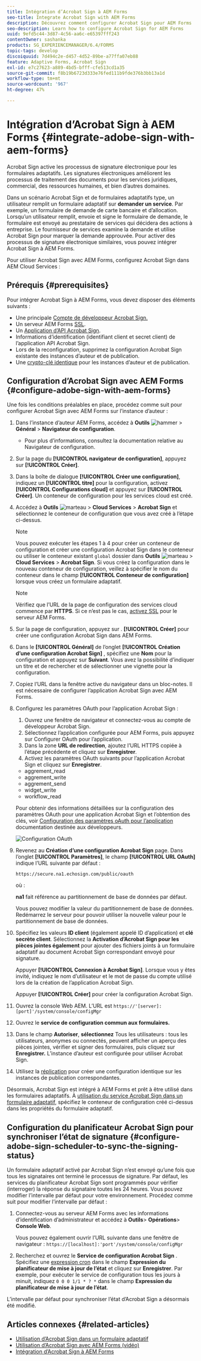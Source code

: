 ```yaml
---
title: Intégration d’Acrobat Sign à AEM Forms
seo-title: Integrate Acrobat Sign with AEM Forms
description: Découvrez comment configurer Acrobat Sign pour AEM Forms
seo-description: Learn how to configure Acrobat Sign for AEM Forms
uuid: 9efd5c44-3d87-4c56-aa6c-e65397fff243
contentOwner: sashanka
products: SG_EXPERIENCEMANAGER/6.4/FORMS
topic-tags: develop
discoiquuid: 7d494c2e-d457-4d52-89be-a77ffa07eb88
feature: Adaptive Forms, Acrobat Sign
exl-id: e7c27623-a889-4bd5-bfff-cfe513cd1a35
source-git-commit: f8b19b6723d333e76fed111b9fde376b3bb13a1d
workflow-type: tm+mt
source-wordcount: '967'
ht-degree: 47%

---
```


# Intégration d’Acrobat Sign à AEM Forms {#integrate-adobe-sign-with-aem-forms}

Acrobat Sign active les processus de signature électronique pour les formulaires adaptatifs. Les signatures électroniques améliorent les processus de traitement des documents pour les services juridiques, commercial, des ressources humaines, et bien d’autres domaines.

Dans un scénario Acrobat Sign et de formulaires adaptatifs type, un utilisateur remplit un formulaire adaptatif sur **demander un service**. Par exemple, un formulaire de demande de carte bancaire et d’allocation. Lorsqu’un utilisateur remplit, envoie et signe le formulaire de demande, le formulaire est envoyé au prestataire de services qui décidera des actions à entreprise. Le fournisseur de services examine la demande et utilise Acrobat Sign pour marquer la demande approuvée. Pour activer des processus de signature électronique similaires, vous pouvez intégrer Acrobat Sign à AEM Forms.

Pour utiliser Acrobat Sign avec AEM Forms, configurez Acrobat Sign dans AEM Cloud Services :

## Prérequis {#prerequisites}

Pour intégrer Acrobat Sign à AEM Forms, vous devez disposer des éléments suivants :

* Une principale [Compte de développeur Acrobat Sign.](https://acrobat.adobe.com/fr/fr/why-adobe/developer-form.html)
* Un serveur AEM Forms [SSL](/help/sites-administering/ssl-by-default.md).
* Un [Application d’API Acrobat Sign](https://www.adobe.io/apis/documentcloud/sign/docs.html#!adobedocs/adobe-sign/master/gstarted/create_app.md).
* Informations d’identification (identifiant client et secret client) de l’application API Acrobat Sign.
* Lors de la reconfiguration, supprimez la configuration Acrobat Sign existante des instances d’auteur et de publication.
* Une [crypto-clé identique](/help/sites-administering/security-checklist.md#make-sure-you-properly-replicate-encryption-keys-when-needed) pour les instances d’auteur et de publication.

## Configuration d’Acrobat Sign avec AEM Forms {#configure-adobe-sign-with-aem-forms}

Une fois les conditions préalables en place, procédez comme suit pour configurer Acrobat Sign avec AEM Forms sur l’instance d’auteur :

1. Dans l’instance d’auteur AEM Forms, accédez à **Outils** ![hammer](assets/hammer.png) > **Général** > **Navigateur de configuration**.
   * Pour plus d’informations, consultez la documentation relative au [](/help/sites-administering/configurations.md)Navigateur de configuration.
1. Sur la page du **[!UICONTROL navigateur de configuration]**, appuyez sur **[!UICONTROL Créer]**.
1. Dans la boîte de dialogue **[!UICONTROL Créer une configuration]**, indiquez un **[!UICONTROL titre]** pour la configuration, activez **[!UICONTROL Configurations cloud]** et appuyez sur **[!UICONTROL Créer]**. Un conteneur de configuration pour les services cloud est créé.
1. Accédez à **Outils** ![marteau](assets/hammer.png) > **Cloud Services** > **Acrobat Sign** et sélectionnez le conteneur de configuration que vous avez créé à l’étape ci-dessus.

   >[!NOTE]
   >
   >Vous pouvez exécuter les étapes 1 à 4 pour créer un conteneur de configuration et créer une configuration Acrobat Sign dans le conteneur ou utiliser le conteneur existant `global` dossier dans **Outils** ![marteau](assets/hammer.png) > **Cloud Services** > **Acrobat Sign**. Si vous créez la configuration dans le nouveau conteneur de configuration, veillez à spécifier le nom du conteneur dans le champ **[!UICONTROL Conteneur de configuration]** lorsque vous créez un formulaire adaptatif.

   >[!NOTE]
   Vérifiez que l’URL de la page de configuration des services cloud commence par **HTTPS**. Si ce n’est pas le cas, [activez SSL](/help/sites-administering/ssl-by-default.md) pour le serveur AEM Forms.

1. Sur la page de configuration, appuyez sur . **[!UICONTROL Créer]** pour créer une configuration Acrobat Sign dans AEM Forms.
1. Dans le **[!UICONTROL Général]** de l’onglet **[!UICONTROL Création d’une configuration Acrobat Sign]** , spécifiez une **Nom** pour la configuration et appuyez sur **Suivant**. Vous avez la possibilité d’indiquer un titre et de rechercher et de sélectionner une vignette pour la configuration.

1. Copiez l’URL dans la fenêtre active du navigateur dans un bloc-notes. Il est nécessaire de configurer l’application Acrobat Sign avec AEM Forms.

1. Configurez les paramètres OAuth pour l’application Acrobat Sign :

   1. Ouvrez une fenêtre de navigateur et connectez-vous au compte de développeur Acrobat Sign.
   1. Sélectionnez l’application configurée pour AEM Forms, puis appuyez sur Configurer OAuth pour l’application.
   1. Dans la zone **URL de redirection**, ajoutez l’URL HTTPS copiée à l’étape précédente et cliquez sur **Enregistrer**.
   1. Activez les paramètres OAuth suivants pour l’application Acrobat Sign et cliquez sur **Enregistrer**.
   * aggrement_read
   * aggrement_write
   * aggrement_send
   * widget_write
   * workflow_read

   Pour obtenir des informations détaillées sur la configuration des paramètres OAuth pour une application Acrobat Sign et l’obtention des clés, voir [Configuration des paramètres oAuth pour l’application](https://www.adobe.io/apis/documentcloud/sign/docs.html#!adobedocs/adobe-sign/master/gstarted/configure_oauth.md) documentation destinée aux développeurs.

   ![Configuration OAuth](assets/oauthconfig_new.png)

1. Revenez au **Création d’une configuration Acrobat Sign** page. Dans l’onglet **[!UICONTROL Paramètres]**, le champ **[!UICONTROL URL OAuth]** indique l’URL suivante par défaut :

   `https://secure.na1.echosign.com/public/oauth`

   où :

   **na1** fait référence au partitionnement de base de données par défaut.

   Vous pouvez modifier la valeur du partitionnement de base de données. Redémarrez le serveur pour pouvoir utiliser la nouvelle valeur pour le partitionnement de base de données.

1. Spécifiez les valeurs **ID client** (également appelé ID d’application) et **clé secrète client**. Sélectionnez la **Activation d’Acrobat Sign pour les pièces jointes également** pour ajouter des fichiers joints à un formulaire adaptatif au document Acrobat Sign correspondant envoyé pour signature.

   Appuyer **[!UICONTROL Connexion à Acrobat Sign]**. Lorsque vous y êtes invité, indiquez le nom d’utilisateur et le mot de passe du compte utilisé lors de la création de l’application Acrobat Sign.

   Appuyer **[!UICONTROL Créer]** pour créer la configuration Acrobat Sign.

1. Ouvrez la console Web AEM. L’URL est `https://'[server]:[port]'/system/console/configMgr`
1. Ouvrez le **service de configuration commun aux formulaires.**
1. Dans le champ **Autoriser**, **sélectionnez** Tous les utilisateurs : tous les utilisateurs, anonymes ou connectés, peuvent afficher un aperçu des pièces jointes, vérifier et signer des formulaires, puis cliquez sur **Enregistrer.** L’instance d’auteur est configurée pour utiliser Acrobat Sign.
1. Utilisez la [réplication](/help/sites-deploying/replication.md) pour créer une configuration identique sur les instances de publication correspondantes.

Désormais, Acrobat Sign est intégré à AEM Forms et prêt à être utilisé dans les formulaires adaptatifs. À [utilisation du service Acrobat Sign dans un formulaire adaptatif](../../forms/using/working-with-adobe-sign.md#configure-adobe-sign-for-an-adaptive-form), spécifiez le conteneur de configuration créé ci-dessus dans les propriétés du formulaire adaptatif.

## Configuration du planificateur Acrobat Sign pour synchroniser l’état de signature {#configure-adobe-sign-scheduler-to-sync-the-signing-status}

Un formulaire adaptatif activé par Acrobat Sign n’est envoyé qu’une fois que tous les signataires ont terminé le processus de signature. Par défaut, les services du planificateur Acrobat Sign sont programmés pour vérifier (interroger) la réponse du signataire toutes les 24 heures. Vous pouvez modifier l’intervalle par défaut pour votre environnement. Procédez comme suit pour modifier l’intervalle par défaut :

1. Connectez-vous au serveur AEM Forms avec les informations d’identification d’administrateur et accédez à **Outils**> **Opérations**> **Console Web**.

   Vous pouvez également ouvrir l’URL suivante dans une fenêtre de navigateur :
   `https://[localhost]:'port'/system/console/configMgr`

1. Recherchez et ouvrez le **Service de configuration Acrobat Sign** . Spécifiez une [expression cron](https://en.wikipedia.org/wiki/Cron#CRON_expression) dans le champ **Expression du planificateur de mise à jour de l’état** et cliquez sur **Enregistrer**. Par exemple, pour exécuter le service de configuration tous les jours à minuit, indiquez `0 0 0 1/1 * ? *` dans le champ **Expression du planificateur de mise à jour de l’état**.

L’intervalle par défaut pour synchroniser l’état d’Acrobat Sign a désormais été modifié.

## Articles connexes {#related-articles}

* [Utilisation d’Acrobat Sign dans un formulaire adaptatif](../../forms/using/working-with-adobe-sign.md)
* [Utilisation d’Acrobat Sign avec AEM Forms (vidéo)](https://helpx.adobe.com/fr/experience-manager/kt/forms/using/adobe-sign-integration-feature-video.html)
* [Intégration d’Acrobat Sign à AEM Forms](../../forms/using/adobe-sign-integration-adaptive-forms.md)
